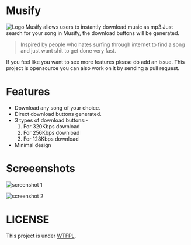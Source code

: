 # Musify
![Logo](https://github.com/aswanthkoleri/Musify/blob/master/Musify.png)
Musify allows users to instantly download music as mp3.Just search for your song in Musify, the download buttons will be generated.

> Inspired by people who hates surfing through internet to find a song and just want shit to get done very fast.

If you feel like you want to see more features please do add an issue.
This project is opensource you can also work on it by sending a pull request.

# Features
- Download any song of your choice.
- Direct download buttons generated.
- 3 types of download buttons:- 
    1. For 320Kbps download
    2. For 256Kbps download
    3. For 128Kbps download
- Minimal design

# Screeenshots

![screenshot 1](https://github.com/aswanthkoleri/Musify/blob/master/Screenshot%20from%202017-12-17%2022-08-46.png)

![screenshot 2](https://raw.github.com/aswanthkoleri/Musify/master/Screenshot%20from%202017-12-17%2022-09-09.png)
# LICENSE

This project is under [WTFPL](http://www.wtfpl.net/).
